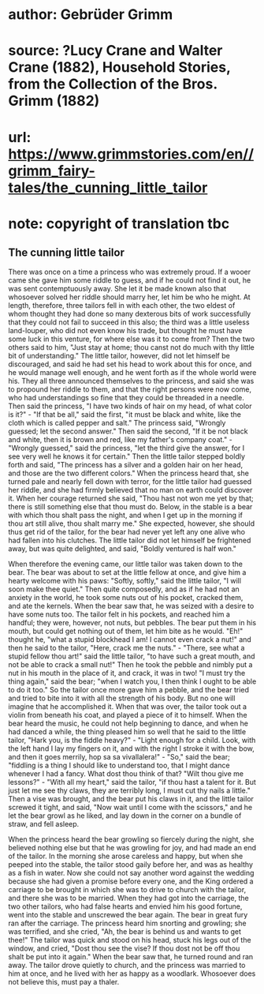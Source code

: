 # author: Gebrüder Grimm
# source: ?Lucy Crane and Walter Crane (1882), Household Stories, from the Collection of the Bros. Grimm (1882)
# url: https://www.grimmstories.com/en//grimm_fairy-tales/the_cunning_little_tailor
# note: copyright of translation tbc

## The cunning little tailor 

There was once on a time a princess who was extremely proud. If a wooer
came she gave him some riddle to guess, and if he could not find it out,
he was sent contemptuously away. She let it be made known also that
whosoever solved her riddle should marry her, let him be who he might.
At length, therefore, three tailors fell in with each other, the two
eldest of whom thought they had done so many dexterous bits of work
successfully that they could not fail to succeed in this also; the third
was a little useless land-louper, who did not even know his trade, but
thought he must have some luck in this venture, for where else was it to
come from? Then the two others said to him, "Just stay at home; thou
canst not do much with thy little bit of understanding." The little
tailor, however, did not let himself be discouraged, and said he had set
his head to work about this for once, and he would manage well enough,
and he went forth as if the whole world were his.
They all three announced themselves to the princess, and said she was to
propound her riddle to them, and that the right persons were now come,
who had understandings so fine that they could be threaded in a needle.
Then said the princess, "I have two kinds of hair on my head, of what
color is it?" - "If that be all," said the first, "it must be black
and white, like the cloth which is called pepper and salt." The
princess said, "Wrongly guessed; let the second answer." Then said the
second, "If it be not black and white, then it is brown and red, like
my father's company coat." - "Wrongly guessed," said the princess,
"let the third give the answer, for I see very well he knows it for
certain." Then the little tailor stepped boldly forth and said, "The
princess has a silver and a golden hair on her head, and those are the
two different colors." When the princess heard that, she turned pale
and nearly fell down with terror, for the little tailor had guessed her
riddle, and she had firmly believed that no man on earth could discover
it. When her courage returned she said, "Thou hast not won me yet by
that; there is still something else that thou must do. Below, in the
stable is a bear with which thou shalt pass the night, and when I get up
in the morning if thou art still alive, thou shalt marry me." She
expected, however, she should thus get rid of the tailor, for the bear
had never yet left any one alive who had fallen into his clutches. The
little tailor did not let himself be frightened away, but was quite
delighted, and said, "Boldly ventured is half won."

When therefore the evening came, our little tailor was taken down to the
bear. The bear was about to set at the little fellow at once, and give
him a hearty welcome with his paws: "Softly, softly," said the little
tailor, "I will soon make thee quiet." Then quite composedly, and as
if he had not an anxiety in the world, he took some nuts out of his
pocket, cracked them, and ate the kernels. When the bear saw that, he
was seized with a desire to have some nuts too. The tailor felt in his
pockets, and reached him a handful; they were, however, not nuts, but
pebbles. The bear put them in his mouth, but could get nothing out of
them, let him bite as he would. "Eh!" thought he, "what a stupid
blockhead I am! I cannot even crack a nut!" and then he said to the
tailor, "Here, crack me the nuts." - "There, see what a stupid fellow
thou art!" said the little tailor, "to have such a great mouth, and
not be able to crack a small nut!" Then he took the pebble and nimbly
put a nut in his mouth in the place of it, and crack, it was in two! "I
must try the thing again," said the bear; "when I watch you, I then
think I ought to be able to do it too." So the tailor once more gave
him a pebble, and the bear tried and tried to bite into it with all the
strength of his body. But no one will imagine that he accomplished it.
When that was over, the tailor took out a violin from beneath his coat,
and played a piece of it to himself. When the bear heard the music, he
could not help beginning to dance, and when he had danced a while, the
thing pleased him so well that he said to the little tailor, "Hark you,
is the fiddle heavy?" - "Light enough for a child. Look, with the left
hand I lay my fingers on it, and with the right I stroke it with the
bow, and then it goes merrily, hop sa sa vivallalera!" - "So," said
the bear; "fiddling is a thing I should like to understand too, that I
might dance whenever I had a fancy. What dost thou think of that? "Wilt
thou give me lessons?" - "With all my heart," said the tailor, "if
thou hast a talent for it. But just let me see thy claws, they are
terribly long, I must cut thy nails a little." Then a vise was brought,
and the bear put his claws in it, and the little tailor screwed it
tight, and said, "Now wait until I come with the scissors," and he let
the bear growl as he liked, and lay down in the corner on a bundle of
straw, and fell asleep.

When the princess heard the bear growling so fiercely during the night,
she believed nothing else but that he was growling for joy, and had made
an end of the tailor. In the morning she arose careless and happy, but
when she peeped into the stable, the tailor stood gaily before her, and
was as healthy as a fish in water. Now she could not say another word
against the wedding because she had given a promise before every one,
and the King ordered a carriage to be brought in which she was to drive
to church with the tailor, and there she was to be married. When they
had got into the carriage, the two other tailors, who had false hearts
and envied him his good fortune, went into the stable and unscrewed the
bear again. The bear in great fury ran after the carriage. The princess
heard him snorting and growling; she was terrified, and she cried, "Ah,
the bear is behind us and wants to get thee!" The tailor was quick and
stood on his head, stuck his legs out of the window, and cried, "Dost
thou see the vise? If thou dost not be off thou shalt be put into it
again." When the bear saw that, he turned round and ran away. The
tailor drove quietly to church, and the princess was married to him at
once, and he lived with her as happy as a woodlark. Whosoever does not
believe this, must pay a thaler.

